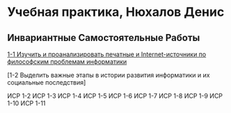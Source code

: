 # Учебная практика, Нюхалов Денис



## Инвариантные Самостоятельные Работы
[1-1 Изучить и проанализировать печатные и Internet-источники по философским проблемам информатики](ИСР_1-1\философские_проблемы.pdf)


[1-2 Выделить важные этапы в истории развития информатики и их социальные последствия] 




ИСР 1-2
ИСР 1-3
ИСР 1-4
ИСР 1-5
ИСР 1-6
ИСР 1-7
ИСР 1-8
ИСР 1-9
ИСР 1-10
ИСР 1-11
